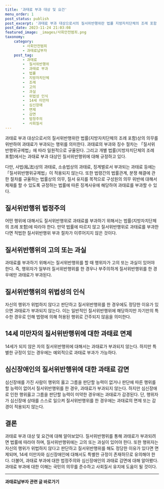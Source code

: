 ```yaml
---
title: '과태료 부과 대상 및 요건'
menu_order: 1
post_status: publish
post_excerpt: '과태료 부과 대상으로서의 질서위반행위란 법률 지방자치단체의 조례 포함 상의 의무를 위반하여 과태료가 부과되는 행위를 의미한다. 과태료의 부과와 징수 절차는  질서위반행위규제법 에 따라 일원적으로 규율된다. 그리고 개별 법률 지방자치단체의 조례 포함 에서는 과태료 부과 대상인 질서위반행위에 대해 규정하고 있다.'
post_date: 2023-11-24 21:03:08
featured_image: _images/사회안전범죄.png
taxonomy:
    category:
        - 사회안전범죄
        - 과태료납부자
    post_tag:
        - 과태료
        -  질서위반행위
        -  과태료 부과
        -  법률
        -  지방자치단체
        -  조례
        -  고의
        -  과실
        -  위법성 인식
        -  14세 미만자
        -  심신장애
        -  면제
        -  감면
        -  법정주의
        -  사회질서
---
```



과태료 부과 대상으로서의 질서위반행위란 법률(지방자치단체의 조례 포함)상의 의무를 위반하여 과태료가 부과되는 행위를 의미한다. 과태료의 부과와 징수 절차는 「질서위반행위규제법」에 따라 일원적으로 규율된다. 그리고 개별 법률(지방자치단체의 조례 포함)에서는 과태료 부과 대상인 질서위반행위에 대해 규정하고 있다.

다만, 사법(私法)상의 과태료, 소송법상의 과태료, 징계벌로서 부과되는 과태료 등에는 「질서위반행위규제법」이 적용되지 않는다. 또한 법령간의 법률관계, 분쟁 해결에 관한 절차를 규율하는 법률상의 의무, 질서 유지를 목적으로 구성원의 의무 위반에 대해서 제재를 할 수 있도록 규정하는 법률에 따른 징계사유에 해당하여 과태료를 부과할 수 있다.

## 질서위반행위 법정주의

어떤 행위에 대해서도 질서위반행위로 과태료를 부과하기 위해서는 법률(지방자치단체의 조례 포함)에 따라야 한다. 만약 법률에 따르지 않고 질서위반행위로 과태료를 부과한다면 적법한 질서위반행위 부과 절차가 이루어지지 않은 것이다. 

## 질서위반행위의 고의 또는 과실

과태료를 부과하기 위해서는 질서위반행위를 할 때 행위자가 고의 또는 과실이 있어야 한다. 즉, 행위자가 일부러 질서위반행위를 한 경우나 부주의하게 질서위반행위를 한 경우에만 과태료가 부과된다.

## 질서위반행위의 위법성의 인식

자신의 행위가 위법하지 않다고 판단하고 질서위반행위를 한 경우에도 정당한 이유가 있으면 과태료가 부과되지 않는다. 이는 일반적인 질서위반행위에 해당하지만 자기만의 특수한 경우로 인해 법령에 의해 허용된 행위로 간주되지 않음을 의미한다. 

## 14세 미만자의 질서위반행위에 대한 과태료 면제

14세가 되지 않은 자의 질서위반행위에 대해서는 과태료가 부과되지 않는다. 하지만 특별한 규정이 있는 경우에는 예외적으로 과태료 부과가 가능하다.

## 심신장애인의 질서위반행위에 대한 과태료 감면

심신장애를 가진 사람이 행위의 옳고 그름을 판단할 능력이 없거나 판단에 따른 행위를 할 능력이 없어서 질서위반행위를 한 경우, 과태료가 부과되지 않는다. 하지만 심신장애로 인한 행위옳고 그름을 판단할 능력이 미약한 경우에는 과태료가 감경된다. 단, 행위자가 심신장애 상태를 스스로 일으켜 질서위반행위를 한 경우에는 과태료의 면제 또는 감경이 적용되지 않는다.

## 결론

과태료 부과 대상 및 요건에 대해 알아보았다. 질서위반행위를 통해 과태료가 부과되려면 법률에 따라야 하며, 질서위반행위에는 고의 또는 과실이 있어야 한다. 또한 행위자는 자신의 행위가 위법하지 않다고 판단하고 질서위반행위를 해도 정당한 이유가 있다면 면제되며, 14세 미만자와 심신장애인에 대해서도 특별한 규정이 존재하므로 유의해야 한다. 더불어, 과태료 부과에 대한 법정주의와 심신장애인의 과태료 감면에 대해 알아봤다. 과태료 부과에 대한 이해는 국민의 의무를 준수하고 사회질서 유지에 도움이 될 것이다.
<!-- wp:separator -->
<hr class="wp-block-separator has-alpha-channel-opacity"/>
<!-- /wp:separator -->

<!-- wp:group {"backgroundColor":"base","layout":{"type":"constrained"}} -->
<div class="wp-block-group has-base-background-color has-background"><!-- wp:paragraph {"align":"center","fontSize":"medium"} -->
<p class="has-text-align-center has-large-font-size"><strong>과태료납부자 관련 글 바로가기</strong></p>
<!-- /wp:paragraph -->


<!-- wp:latest-posts
{"categories":[{"id":27175,"count":19,"description":"","link":"https://uknowlaw.com/category/%ea%b3%bc%ed%83%9c%eb%a3%8c%eb%82%a9%eb%b6%80%ec%9e%90/","name":"과태료납부자","slug":"과태료납부자","taxonomy":"category","parent":0,"meta":[],"_links":{"self":[{"href":"https://uknowlaw.com/wp-json/wp/v2/categories/27175"}],"collection":[{"href":"https://uknowlaw.com/wp-json/wp/v2/categories"}],"about":[{"href":"https://uknowlaw.com/wp-json/wp/v2/taxonomies/category"}],"wp:post_type":[{"href":"https://uknowlaw.com/wp-json/wp/v2/posts?categories=27175"}],"curies":[{"name":"wp","href":"https://api.w.org/{rel}","templated":true}]}}],"postsToShow":100,"excerptLength":28,"postLayout":"grid","columns":2,"featuredImageAlign":"left","featuredImageSizeSlug":"large","fontSize":"small"} /--></div>
<!-- /wp:group -->